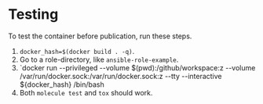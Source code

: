 # Testing

To test the container before publication, run these steps.

1. `docker_hash=$(docker build . -q)`.
2. Go to a role-directory, like `ansible-role-example`.
3. `docker run --privileged --volume $(pwd):/github/workspace:z --volume /var/run/docker.sock:/var/run/docker.sock:z --tty --interactive ${docker_hash} /bin/bash
4. Both `molecule test` and `tox` should work.
